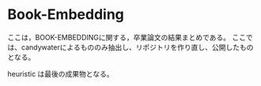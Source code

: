 ﻿# Book-Embedding
ここは，BOOK-EMBEDDINGに関する，卒業論文の結果まとめである。
ここでは、candywaterによるもののみ抽出し、リポジトリを作り直し、公開したものとなる。

heuristic は最後の成果物となる。
